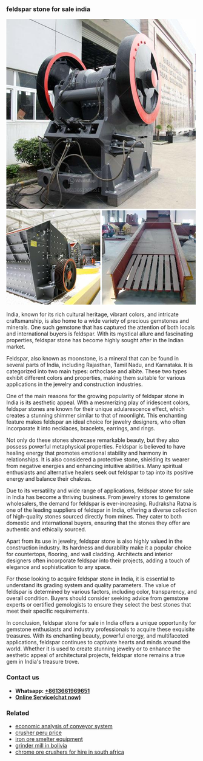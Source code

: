 <h3>feldspar stone for sale india</h3><img src='1702260298.jpg' alt=''><p>India, known for its rich cultural heritage, vibrant colors, and intricate craftsmanship, is also home to a wide variety of precious gemstones and minerals. One such gemstone that has captured the attention of both locals and international buyers is feldspar. With its mystical allure and fascinating properties, feldspar stone has become highly sought after in the Indian market.</p><p>Feldspar, also known as moonstone, is a mineral that can be found in several parts of India, including Rajasthan, Tamil Nadu, and Karnataka. It is categorized into two main types: orthoclase and albite. These two types exhibit different colors and properties, making them suitable for various applications in the jewelry and construction industries.</p><p>One of the main reasons for the growing popularity of feldspar stone in India is its aesthetic appeal. With a mesmerizing play of iridescent colors, feldspar stones are known for their unique adularescence effect, which creates a stunning shimmer similar to that of moonlight. This enchanting feature makes feldspar an ideal choice for jewelry designers, who often incorporate it into necklaces, bracelets, earrings, and rings.</p><p>Not only do these stones showcase remarkable beauty, but they also possess powerful metaphysical properties. Feldspar is believed to have healing energy that promotes emotional stability and harmony in relationships. It is also considered a protective stone, shielding its wearer from negative energies and enhancing intuitive abilities. Many spiritual enthusiasts and alternative healers seek out feldspar to tap into its positive energy and balance their chakras.</p><p>Due to its versatility and wide range of applications, feldspar stone for sale in India has become a thriving business. From jewelry stores to gemstone wholesalers, the demand for feldspar is ever-increasing. Rudraksha Ratna is one of the leading suppliers of feldspar in India, offering a diverse collection of high-quality stones sourced directly from mines. They cater to both domestic and international buyers, ensuring that the stones they offer are authentic and ethically sourced.</p><p>Apart from its use in jewelry, feldspar stone is also highly valued in the construction industry. Its hardness and durability make it a popular choice for countertops, flooring, and wall cladding. Architects and interior designers often incorporate feldspar into their projects, adding a touch of elegance and sophistication to any space.</p><p>For those looking to acquire feldspar stone in India, it is essential to understand its grading system and quality parameters. The value of feldspar is determined by various factors, including color, transparency, and overall condition. Buyers should consider seeking advice from gemstone experts or certified gemologists to ensure they select the best stones that meet their specific requirements.</p><p>In conclusion, feldspar stone for sale in India offers a unique opportunity for gemstone enthusiasts and industry professionals to acquire these exquisite treasures. With its enchanting beauty, powerful energy, and multifaceted applications, feldspar continues to captivate hearts and minds around the world. Whether it is used to create stunning jewelry or to enhance the aesthetic appeal of architectural projects, feldspar stone remains a true gem in India's treasure trove.</p><h3>Contact us</h3><ul><li><strong>Whatsapp:&nbsp;<a href="https://wa.me/8613661969651">+8613661969651</a></strong></li><li><a href="https://swt.shibang-china.com/?git&amp;zhl&amp;feldspar stone for sale india"><strong>Online Service(chat now)</strong></a></li></ul><h3>Related</h3><ul><li><a href='economic analysis of conveyor system.md'>economic analysis of conveyor system</a></li><li><a href='crusher peru price.md'>crusher peru price</a></li><li><a href='iron ore smelter equipment.md'>iron ore smelter equipment</a></li><li><a href='grinder mill in bolivia.md'>grinder mill in bolivia</a></li><li><a href='chrome ore crushers for hire in south africa.md'>chrome ore crushers for hire in south africa</a></li></ul>
